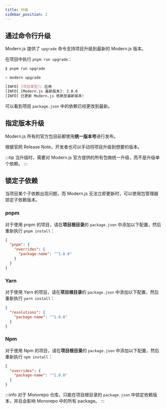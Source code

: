 ```yaml
---
title: 升级
sidebar_position: 2
---
```


## 通过命令行升级

Modern.js 提供了 `upgrade` 命令支持项目升级到最新的 Modern.js 版本。

在项目中执行 `pnpm run upgrade`：

```bash
$ pnpm run upgrade

> modern upgrade

[INFO] [项目类型]: 应用
[INFO] [Modern.js 最新版本]: 2.0.0
[INFO] 已更新 Modern.js 依赖至最新版本!
```

可以看到项目 `package.json` 中的依赖已经更改到最新。

## 指定版本升级

Modern.js 所有的官方包目前都使用**统一版本号**进行发布。

根据官网 Release Note，开发者也可以手动将项目升级到想要的版本。

:::tip
当升级时，需要对 Modern.js 官方提供的所有包做统一升级，而不是升级单个依赖。
:::

## 锁定子依赖

当项目某个子依赖出现问题，而 Modern.js 无法立即更新时，可以使用包管理器锁定子依赖版本。

### pnpm

对于使用 pnpm 的项目，请在**项目根目录**的 `package.json` 中添加以下配置，然后重新执行 `pnpm install`：

```json
{
  "pnpm": {
    "overrides": {
      "package-name": "^1.0.0"
    }
  }
}
```

### Yarn

对于使用 Yarn 的项目，请在**项目根目录**的 `package.json` 中添加以下配置，然后重新执行 `yarn install`：

```json
{
  "resolutions": {
    "package-name": "^1.0.0"
  }
}
```

### Npm

对于使用 Npm 的项目，请在**项目根目录**的 `package.json` 中添加以下配置，然后重新执行 `npm install`：

```json
{
  "overrides": {
    "package-name": "^1.0.0"
  }
}
```

:::info
对于 Monorepo 仓库，只能在项目根目录的 `package.json` 中锁定依赖版本，并且会影响 Monorepo 中的所有 package。
:::
